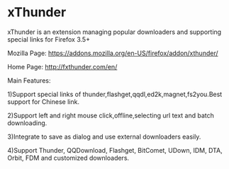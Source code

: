 xThunder
========

xThunder is an extension managing popular downloaders and supporting special links for Firefox 3.5+

Mozilla Page: https://addons.mozilla.org/en-US/firefox/addon/xthunder/

Home Page: http://fxthunder.com/en/

Main Features:

1)Support special links of thunder,flashget,qqdl,ed2k,magnet,fs2you.Best support for Chinese link.

2)Support left and right mouse click,offline,selecting url text and batch downloading.

3)Integrate to save as dialog and use external downloaders easily.

4)Support Thunder, QQDownload, Flashget, BitComet, UDown, IDM, DTA, Orbit, FDM and customized downloaders. 
